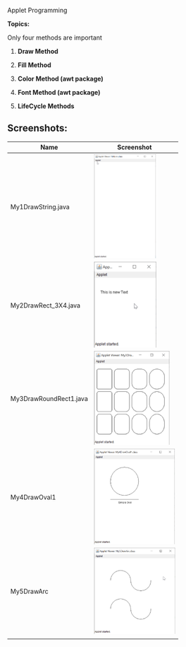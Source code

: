 Applet Programming

**Topics:**

Only four methods are important

1.  **Draw Method**

2.  **Fill Method**

3.  **Color Method (awt package)**

4.  **Font Method (awt package)**

5.  **LifeCycle Methods**

## Screenshots:

| **Name**               | **Screenshot**                                                          |
|------------------------|-------------------------------------------------------------------------|
| My1DrawString.java     | <img src="media\image1.png" style="width:1.46535in;height:2.46384in" /> |
| My2DrawRect\_3X4.java  | <img src="media\image2.png" style="width:1.475in;height:2.0125in" />    |
| My3DrawRoundRect1.java | <img src="media\image3.png" style="width:1.78168in;height:2.21528in" /> |
| My4DrawOval1           | <img src="media\image4.png" style="width:1.90371in;height:2.25163in" /> |
| My5DrawArc             | <img src="media\image5.png" style="width:1.91615in;height:2.02757in" /> |
|                        |                                                                         |
